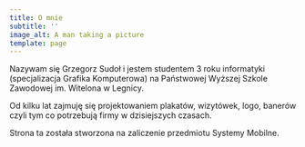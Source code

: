 ```yaml
---
title: O mnie
subtitle: ''
image_alt: A man taking a picture
template: page
---
```

Nazywam się Grzegorz Sudoł i jestem studentem 3 roku informatyki (specjalizacja Grafika Komputerowa) na Państwowej Wyższej Szkole Zawodowej im. Witelona w Legnicy.

Od kilku lat zajmuję się projektowaniem plakatów, wizytówek, logo, banerów czyli tym co potrzebują firmy w dzisiejszych czasach. 

Strona ta została stworzona na zaliczenie przedmiotu Systemy Mobilne.

